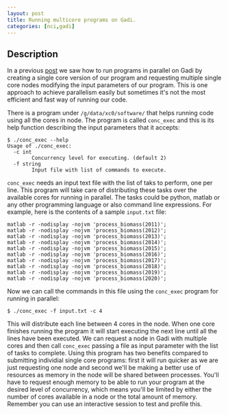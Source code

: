 ```yaml
---
layout: post
title: Running multicore programs on Gadi.
categories: [nci,gadi]
---
```


## Description

In a previous [post](https://anu-wald.github.io/gadi/nci/2020/03/24/simplest-way-to-concurrency-on-gadi.html) we saw how to run programs in parallel on Gadi by creating a single core version of our program and requesting multiple single core nodes modifying the input parameters of our program. This is one approach to achieve parallelism easily but sometimes it's not the most efficient and fast way of running our code.

There is a program under `/g/data/xc0/software/` that helps running code using all the cores in node. The program is called `conc_exec` and this is its help function describing the input parameters that it accepts:

```
$ ./conc_exec --help
Usage of ./conc_exec:
  -c int
    	Concurrency level for executing. (default 2)
  -f string
    	Input file with list of commands to execute.
```

`conc_exec` needs an input text file with the list of taks to perform, one per line. This program will take care of distributing these tasks over the available cores for running in parallel. The tasks could be python, matlab or any other programming language or also command line expressions. For example, here is the contents of a sample `input.txt` file:

```
matlab -r -nodisplay -nojvm 'process_biomass(2011)';
matlab -r -nodisplay -nojvm 'process_biomass(2012)';
matlab -r -nodisplay -nojvm 'process_biomass(2013)';
matlab -r -nodisplay -nojvm 'process_biomass(2014)';
matlab -r -nodisplay -nojvm 'process_biomass(2015)';
matlab -r -nodisplay -nojvm 'process_biomass(2016)';
matlab -r -nodisplay -nojvm 'process_biomass(2017)';
matlab -r -nodisplay -nojvm 'process_biomass(2018)';
matlab -r -nodisplay -nojvm 'process_biomass(2019)';
matlab -r -nodisplay -nojvm 'process_biomass(2020)';
```

Now we can call the commands in this file using the `conc_exec` program for running in parallel:

```
$ ./conc_exec -f input.txt -c 4
```

This will distribute each line between 4 cores in the node. When one core finishes running the program it will start executing the next line until all the lines have been executed. We can request a node in Gadi with multiple cores and then call `conc_exec` passing a file as input parameter with the list of tasks to complete. Using this program has two benefits compared to submitting individial single core programs: first it will run quicker as we are just requesting one node and second we'll be making a better use of resources as memory in the node will be shared between processes. You'll have to request enough memory to be able to run your program at the desired level of concurrency, which means you'll be limited by either the number of cores available in a node or the total amount of memory. Remember you can use an interactive session to test and profile this.
